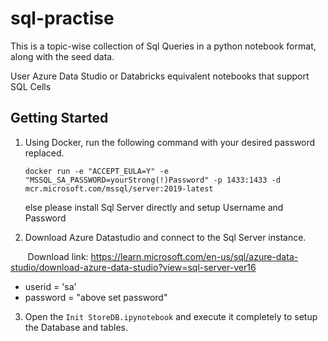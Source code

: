 # sql-practise
This is a topic-wise collection of Sql Queries in a python notebook format, along with the seed data.

User Azure Data Studio or Databricks equivalent notebooks that support SQL Cells

## Getting Started

1. Using Docker, run the following command with your desired password replaced.

    `docker run -e "ACCEPT_EULA=Y" -e "MSSQL_SA_PASSWORD=yourStrong(!)Password" -p 1433:1433 -d mcr.microsoft.com/mssql/server:2019-latest`

   else please install Sql Server directly and setup Username and Password

2. Download Azure Datastudio and connect to the Sql Server instance.

&nbsp;&nbsp;&nbsp;&nbsp;&nbsp;&nbsp; Download link: https://learn.microsoft.com/en-us/sql/azure-data-studio/download-azure-data-studio?view=sql-server-ver16
  - userid = 'sa'
  - password = "above set password"

3. Open the `Init StoreDB.ipynotebook` and execute it completely to setup the Database and tables.
